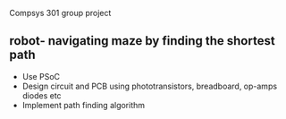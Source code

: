 
Compsys 301 group project 

## robot- navigating maze by finding the shortest path 

- Use PSoC
- Design circuit and PCB using phototransistors, breadboard, op-amps diodes etc
- Implement path finding algorithm

